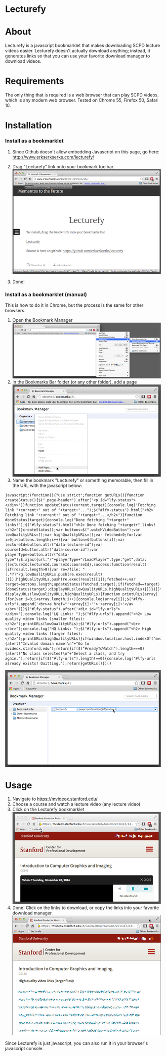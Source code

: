 Lecturefy
=========

# About
Lecturefy is a javascript bookmarklet that makes downloading SCPD lecture videos easier. Lecturefy doesn't actually download anything; instead, it generates links so that you can use your favorite download manager to download videos.

# Requirements
The only thing that is required is a web browser that can play SCPD videos, which is any modern web browser. Tested on Chrome 55, Firefox 50, Safari 10.

# Installation
### Install as a bookmarklet
1. Since Github doesn't allow embedding Javascript on this page, go here: http://www.erkserkserks.com/lecturefy/

2. Drag "Lecturefy" link onto your bookmark toolbar.
![](https://raw.githubusercontent.com/erkserkserks/lecturefy/master/tutorial_screenshots/easy_installation.png)

3. Done!


### Install as a bookmarklet (manual)
This is how to do it in Chrome, but the process is the same for other browsers.

1. Open the Bookmark Manager ![](https://raw.githubusercontent.com/erkserkserks/lecturefy/master/tutorial_screenshots/1.png)
2. In the Bookmarks Bar folder (or any other folder), add a page ![](https://raw.githubusercontent.com/erkserkserks/lecturefy/master/tutorial_screenshots/2.png)
3. Name the bookmark "Lecturefy" or something memorable, then fill in the URL with the javascript below:
```
javascript:(function(){"use strict";function getURLs(){function createStatus(){$(".page-header").after('<p id="lfy-status"> </div>')}function updateStatus(current,target){console.log("Fetching link "+current+" out of "+target+"...");$("#lfy-status").html("<h2> Fetching link "+current+" out of "+target+"...</h2>")}function doneStatus(target){console.log("Done fetching "+target+" links!");$("#lfy-status").html("<h2> Done fetching "+target+" links!</h2>")}createStatus();var buttons=$(".watchVideoButton");var lowQualityURLs=[];var highQualityURLs=[];var fetched=0;for(var i=0;i<buttons.length;i++){var button=$(buttons[i]);var lectureId=button.attr("data-lecture-id");var courseId=button.attr("data-course-id");var playerType=button.attr("data-type");$.ajax({url:"/"+playerType+"/LoadPlayer",type:"get",data:{lectureId:lectureId,courseId:courseId},success:function(result){if(result.length>0){var re=/file: "(.*?)"/g;lowQualityURLs.push(re.exec(result)[1]);highQualityURLs.push(re.exec(result)[1]);fetched++;var target=buttons.length;updateStatus(fetched,target);if(fetched==target){doneStatus(target);displayURLs(lowQualityURLs,highQualityURLs)}}}})}}function displayURLs(lowQualityURLs,highQualityURLs){function printURLs(array){for(var i=0;i<array.length;i++){console.log(array[i]);$("#lfy-urls").append('<br><a href="'+array[i]+'">'+array[i]+'</a></br>')}}$("#lfy-status").after('<div id="lfy-urls"> </div>');console.log("LQ Links: ");$("#lfy-urls").append("<h2> Low quality video links (smaller files): </h2>");printURLs(lowQualityURLs);$("#lfy-urls").append("<br></br>");console.log("HQ Links: ");$("#lfy-urls").append("<h2> High quality video links (larger files): </h2>");printURLs(highQualityURLs)}if(window.location.host.indexOf("mvideox")!==0){alert("Invalid domain name!\n"+"Go to mvideox.stanford.edu");return}if($("#readyToWatch").length===0){alert("No class selected!\n"+"Select a class, and try again.");return}if($("#lfy-urls").length!==0){console.log("#lfy-urls already exists! Quitting.");return}getURLs()})()
```
![](https://raw.githubusercontent.com/erkserkserks/lecturefy/master/tutorial_screenshots/3.png)

# Usage
1. Navigate to https://mvideox.stanford.edu/
2. Choose a course and watch a lecture video (any lecture video)
3. Click on the Lecturefy bookmarklet ![](https://raw.githubusercontent.com/erkserkserks/lecturefy/master/tutorial_screenshots/4.png)
4. Done! Click on the links to download, or copy the links into your favorite download manager.
![](https://raw.githubusercontent.com/erkserkserks/lecturefy/master/tutorial_screenshots/5.png)

Since Lecturefy is just javascript, you can also run it in your browser's javascript console.

